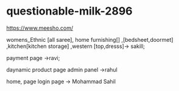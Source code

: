 # questionable-milk-2896
https://www.meesho.com/

womens_Ethnic [all saree], home furnishing[] ,[bedsheet,doormet] ,kitchen[kitchen storage] ,western [top,dresss]-> sakill;

payment page ->ravi;

 daynamic product page admin panel ->rahul

home, page login page -> Mohammad Sahil
